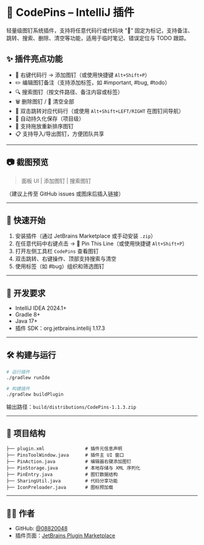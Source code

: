 # 📌 CodePins – IntelliJ 插件

轻量级图钉系统插件，支持将任意代码行或代码块 "📌" 固定为标记，支持备注、跳转、搜索、删除、清空等功能，适用于临时笔记、错误定位与 TODO 跟踪。

## ✨ 插件亮点功能

- 📌 右键代码行 → 添加图钉（或使用快捷键 `Alt+Shift+P`）
- ✏️ 编辑图钉备注（支持添加标签，如 #important, #bug, #todo）
- 🔍 搜索图钉（按文件路径、备注内容或标签）
- 🗑 删除图钉 / 🧹 清空全部
- 🧭 双击跳转对应代码行（或使用 `Alt+Shift+LEFT/RIGHT` 在图钉间导航）
- 💾 自动持久化保存（项目级）
- 🔄 支持拖放重新排序图钉
- 📋 支持导入/导出图钉，方便团队共享

---

## 📷 截图预览

> 面板 UI | 添加图钉 | 搜索图钉

（建议上传至 GitHub issues 或图床后插入链接）

---

## 🚀 快速开始

1. 安装插件（通过 JetBrains Marketplace 或手动安装 `.zip`）
2. 在任意代码中右键点击 → 📌 Pin This Line（或使用快捷键 `Alt+Shift+P`）
3. 打开左侧工具栏 `CodePins` 查看图钉
4. 双击跳转、右键操作、顶部支持搜索与清空
5. 使用标签（如 #bug）组织和筛选图钉

---

## 🔧 开发要求

- IntelliJ IDEA 2024.1+
- Gradle 8+
- Java 17+
- 插件 SDK：org.jetbrains.intellij 1.17.3

---

## 🛠 构建与运行

```bash
# 运行插件
./gradlew runIde

# 构建插件
./gradlew buildPlugin
```
输出路径：`build/distributions/CodePins-1.1.3.zip`

---

## 📂 项目结构

```
├── plugin.xml               # 插件元信息声明
├── PinsToolWindow.java      # 插件主 UI 窗口
├── PinAction.java           # 编辑器右键添加图钉
├── PinStorage.java          # 本地存储与 XML 序列化
├── PinEntry.java            # 图钉数据结构
├── SharingUtil.java         # 代码分享功能
├── IconPreloader.java       # 图标预加载
```

---

## 🧑‍💻 作者

- GitHub: [@08820048](https://github.com/08820048)
- 插件页面：[JetBrains Plugin Marketplace](https://plugins.jetbrains.com/plugin/22761-codepins--code-bookmarks)
